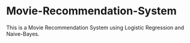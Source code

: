 # Movie-Recommendation-System
This is a Movie Recommendation System using Logistic Regression and Naive-Bayes.
